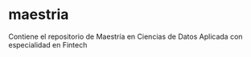 # maestria
Contiene el repositorio de Maestría en Ciencias de Datos Aplicada con especialidad en Fintech
